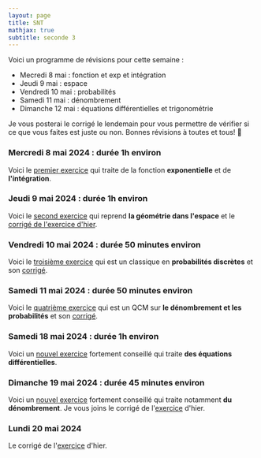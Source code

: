 ```yaml
---
layout: page
title: SNT
mathjax: true
subtitle: seconde 3
---
```


Voici un programme de révisions pour cette semaine : 

- Mecredi 8 mai : fonction et exp et intégration
- Jeudi 9 mai : espace
- Vendredi 10 mai : probabilités
- Samedi 11 mai : dénombrement
- Dimanche 12 mai : équations différentielles et trigonométrie

Je vous posterai le corrigé le lendemain pour vous permettre de vérifier si ce que vous faites est juste ou non.
Bonnes révisions à toutes et tous! :punch:

### Mercredi 8 mai 2024 : durée 1h environ

Voici  le [premier exercice](https://github.com/raveluz/raveluz.github.io/blob/master/pdf/08.05.pdf) qui traite de la fonction **exponentielle** et de **l'intégration**.

### Jeudi 9 mai 2024 : durée 1h environ

Voici le [second exercice](https://github.com/raveluz/raveluz.github.io/blob/master/pdf/09.05.pdf) qui reprend  **la géométrie dans l'espace** et le [corrigé de l'exercice d'hier](https://github.com/raveluz/raveluz.github.io/blob/master/pdf/Correction.0805.pdf).

###  Vendredi 10 mai 2024 : durée 50  minutes environ

Voici le [troisième exercice](https://github.com/raveluz/raveluz.github.io/blob/master/pdf/10.05.pdf) qui est un classique en **probabilités discrètes** et son [corrigé](https://github.com/raveluz/raveluz.github.io/blob/master/pdf/Correction.1005.pdf).

###  Samedi 11 mai 2024 : durée 50  minutes environ

Voici le [quatrième exercice](https://github.com/raveluz/raveluz.github.io/blob/master/pdf/11.05.pdf) qui est un QCM sur **le dénombrement et les probabilités** et son [corrigé](https://github.com/raveluz/raveluz.github.io/blob/master/pdf/Correction.1105.pdf).


###  Samedi 18 mai 2024 : durée 1h environ

Voici un [nouvel exercice](https://github.com/raveluz/raveluz.github.io/blob/master/pdf/18.05.pdf) fortement conseillé qui traite **des équations différentielles**.

###  Dimanche 19 mai 2024 : durée 45 minutes environ

Voici un [nouvel exercice](https://github.com/raveluz/raveluz.github.io/blob/master/pdf/1905.pdf) fortement conseillé qui traite notamment **du dénombrement**. Je vous joins le corrigé de l'[exercice](https://github.com/raveluz/raveluz.github.io/blob/master/pdf/Correction.1805.pdf) d'hier.


###  Lundi 20 mai 2024 

Le corrigé de l'[exercice](https://github.com/raveluz/raveluz.github.io/blob/master/pdf/Correction.1905.pdf) d'hier.













